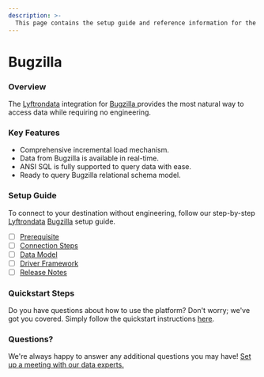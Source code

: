 ```yaml
---
description: >-
  This page contains the setup guide and reference information for the Bugzilla source connector.
---
```


# Bugzilla

### Overview

The [Lyftrondata](https://www.lyftrondata.com/) integration for [Bugzilla](https://www.lyftrondata.com/integration/bugzilla/)[ ](https://www.lyftrondata.com/integration/bugzilla/)provides the most natural way to access data while requiring no engineering.

### Key Features

* Comprehensive incremental load mechanism.
* Data from Bugzilla is available in real-time.&#x20;
* ANSI SQL is fully supported to query data with ease.
* Ready to query Bugzilla relational schema model.

### Setup Guide

To connect to your destination without engineering, follow our step-by-step [Lyftrondata](https://www.lyftrondata.com/)  [Bugzilla](https://www.lyftrondata.com/integration/bugzilla/) setup guide.

* [ ] [Prerequisite](../../business-analytics/bugzilla/prerequisite.md)
* [ ] [Connection Steps](../../business-analytics/bugzilla/connection-steps.md)
* [ ] [Data Model](../../business-analytics/bugzilla/data-model/)
* [ ] [Driver Framework](../../business-analytics/bugzilla/driver-framework/)
* [ ] [Release Notes](../../business-analytics/bugzilla/release-notes.md)

### Quickstart Steps

Do you have questions about how to use the platform? Don't worry; we've got you covered. Simply follow the quickstart instructions [here](../../../quickstart-steps.md).

### Questions? <a href="#questions" id="questions"></a>

We're always happy to answer any additional questions you may have! [Set up a meeting with our data experts.](https://www.lyftrondata.com/book-a-meeting/)

